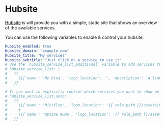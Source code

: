 # Hubsite

[Hubsite](https://github.com/moan0s/hubsite) is will provide you with a simple, static site that shows an overview of the available services.

You can use the following variables to enable & control your hubsite:

```yaml
hubsite_enabled: true
hubsite_domain: "example.com"
hubsite_title: "My services"
hubsite_subtitle: "Just click on a service to use it"
# Use the `hubsite_service_list_additional` variable to add services that are not provided by this playbook
# hubsite_service_list: |
#   {{
#     ([{'name': 'My blog', 'logo_location': '', 'description': 'A link to a blog not hosted by this playbook'}])
#   }}

# If you want to explicitly control which services you want to show on this page you can overwrite 
# hubsite_service_list_auto: |
#   {{
#     ([{'name': 'Miniflux', 'logo_location': '{{ role_path }}/assets/miniflux.png', 'description': 'An opinionated feed reader '}])
#     +
#     ([{'name': 'Uptime Kuma', 'logo_location': '{{ role_path }}/assets/uptime-kuma.png', 'description': 'Check if the status of services'}])
#   }}
```
